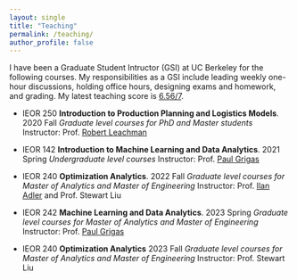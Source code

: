 ```yaml
---
layout: single
title: "Teaching"
permalink: /teaching/
author_profile: false
---
```


I have been a Graduate Student Intructor (GSI) at UC Berkeley for the following courses. My responsibilities as a GSI include leading weekly one-hour discussions, holding office hours, designing exams and homework, and grading. My latest teaching score is <ins>6.56/7</ins>.

* IEOR 250 **Introduction to Production Planning and Logistics Models**. 2020 Fall
	_Graduate level courses for PhD and Master students_ Instructor: Prof. [Robert Leachman](https://ieor.berkeley.edu/people/robert-leachman/)

* IEOR 142 **Introduction to Machine Learning and Data Analytics**. 2021 Spring 
	_Undergraduate level courses_ Instructor: Prof. [Paul Grigas](https://ieor.berkeley.edu/people/robert-leachman/)


* IEOR 240 **Optimization Analytics**. 2022 Fall
	_Graduate level courses for Master of Analytics and Master of Engineering_ Instructor: Prof. [Ilan Adler](https://ieor.berkeley.edu/people/ilan-adler/) and Prof. Stewart Liu



* IEOR 242 **Machine Learning and Data Analytics**. 2023 Spring
	_Graduate level courses for Master of Analytics and Master of Engineering_ Instructor: Prof. [Paul Grigas](https://ieor.berkeley.edu/people/robert-leachman/)


* IEOR 240 **Optimization Analytics** 2023 Fall
	_Graduate level courses for Master of Analytics and Master of Engineering_ Instructor: Prof. Stewart Liu

